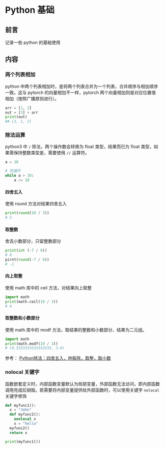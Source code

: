 # Python 基础


## 前言

记录一些 python 的基础使用

## 内容

### 两个列表相加

python 中两个列表相加时，是将两个列表合并为一个列表，合并顺序与相加顺序一致。这与 pytorch 的向量相加不一样，pytorch 两个向量相加则是对应位置值相加（按照广播原则进行）。

```python
arr = [1, 2]
out = [3] + arr
print(out)
## [3, 1, 2]
```

### 除法运算

python3 中 `/` 除法，两个操作数会转换为 float 类型，结果而已为 float 类型，如果需保持整数类型是，需要使用 `//` 运算符。

```python
a = 10

# 死循环
while a > 10:
    a /= 10
```

#### 四舍五入

使用 round 方法对结果四舍五入

```python
print(round(10 / 3))
# 3
```

#### 取整数

舍去小数部分，只留整数部分

```python
print(int (-7 / 6))
# 0
pirnt(round(-7 / 6))
# -1
```

#### 向上取整

使用 math 库中的 ceil 方法，对结果向上取整

```python
import math
print(math.ceil(10 / 3))
# 4
```

#### 取整数和小数部分

使用 math 库中的 modf 方法，取结果的整数和小数部分，结果为二元组。

```python
import math
print(math.modf(10 / 3))
# (0.3333333333333335, 3.0)
```

参考： [Python除法：四舍五入，地板除，取整，取小数](http://www.juzicode.com/python-note-divide/) 

### nolocal 关键字

函数嵌套定义时，内部函数变量默认为局部变量，外部函数无法访问，即内部函数调用完成后销毁。若需要将内部变量提供给外部函数时，可以使用关键字 `nolocal` 关键字修饰

```python
def myfunc1():
  x = "John"
  def myfunc2():
    nonlocal x
    x = "hello"
  myfunc2()
  return x

print(myfunc1())
```


